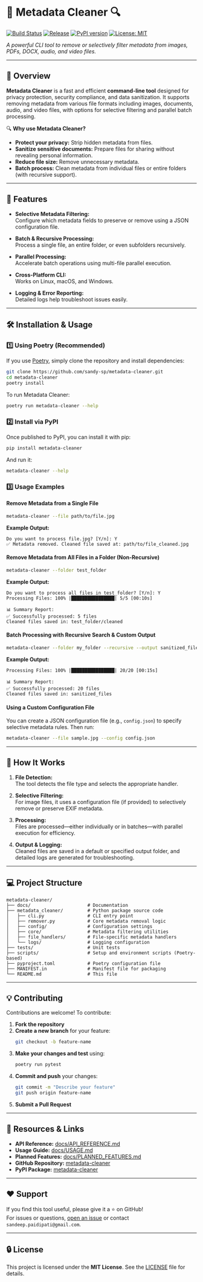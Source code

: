 # 📄 Metadata Cleaner 🔍
[![Build Status](https://github.com/sandy-sp/metadata-cleaner/actions/workflows/release-and-publish.yml/badge.svg)](https://github.com/sandy-sp/metadata-cleaner/actions)
[![Release](https://img.shields.io/github/release/sandy-sp/metadata-cleaner.svg)](https://github.com/sandy-sp/metadata-cleaner/releases)
[![PyPI version](https://badge.fury.io/py/metadata-cleaner.svg)](https://pypi.org/project/metadata-cleaner/)
[![License: MIT](https://img.shields.io/badge/License-MIT-yellow.svg)](LICENSE)

*A powerful CLI tool to remove or selectively filter metadata from images, PDFs, DOCX, audio, and video files.*

---

## 📌 Overview

**Metadata Cleaner** is a fast and efficient **command-line tool** designed for privacy protection, security compliance, and data sanitization. It supports removing metadata from various file formats including images, documents, audio, and video files, with options for selective filtering and parallel batch processing.

🔍 **Why use Metadata Cleaner?**
- **Protect your privacy:** Strip hidden metadata from files.
- **Sanitize sensitive documents:** Prepare files for sharing without revealing personal information.
- **Reduce file size:** Remove unnecessary metadata.
- **Batch process:** Clean metadata from individual files or entire folders (with recursive support).

---

## 🚀 Features

- **Selective Metadata Filtering:**  
  Configure which metadata fields to preserve or remove using a JSON configuration file.

- **Batch & Recursive Processing:**  
  Process a single file, an entire folder, or even subfolders recursively.

- **Parallel Processing:**  
  Accelerate batch operations using multi-file parallel execution.

- **Cross-Platform CLI:**  
  Works on Linux, macOS, and Windows.

- **Logging & Error Reporting:**  
  Detailed logs help troubleshoot issues easily.

---

## 🛠️ Installation & Usage

### **1️⃣ Using Poetry (Recommended)**

If you use [Poetry](https://python-poetry.org/), simply clone the repository and install dependencies:

```bash
git clone https://github.com/sandy-sp/metadata-cleaner.git
cd metadata-cleaner
poetry install
```

To run Metadata Cleaner:
```bash
poetry run metadata-cleaner --help
```

### **2️⃣ Install via PyPI**

Once published to PyPI, you can install it with pip:
```bash
pip install metadata-cleaner
```

And run it:
```bash
metadata-cleaner --help
```

### **3️⃣ Usage Examples**

#### **Remove Metadata from a Single File**
```bash
metadata-cleaner --file path/to/file.jpg
```
**Example Output:**
```
Do you want to process file.jpg? [Y/n]: Y
✅ Metadata removed. Cleaned file saved at: path/to/file_cleaned.jpg
```

#### **Remove Metadata from All Files in a Folder (Non-Recursive)**
```bash
metadata-cleaner --folder test_folder
```
**Example Output:**
```
Do you want to process all files in test_folder? [Y/n]: Y
Processing Files: 100% |████████████████| 5/5 [00:10s]

📊 Summary Report:
✅ Successfully processed: 5 files
Cleaned files saved in: test_folder/cleaned
```

#### **Batch Processing with Recursive Search & Custom Output**
```bash
metadata-cleaner --folder my_folder --recursive --output sanitized_files --yes
```
**Example Output:**
```
Processing Files: 100% |████████████████| 20/20 [00:15s]

📊 Summary Report:
✅ Successfully processed: 20 files
Cleaned files saved in: sanitized_files
```

#### **Using a Custom Configuration File**
You can create a JSON configuration file (e.g., `config.json`) to specify selective metadata rules. Then run:
```bash
metadata-cleaner --file sample.jpg --config config.json
```

---

## 🔧 How It Works

1. **File Detection:**  
   The tool detects the file type and selects the appropriate handler.

2. **Selective Filtering:**  
   For image files, it uses a configuration file (if provided) to selectively remove or preserve EXIF metadata.

3. **Processing:**  
   Files are processed—either individually or in batches—with parallel execution for efficiency.

4. **Output & Logging:**  
   Cleaned files are saved in a default or specified output folder, and detailed logs are generated for troubleshooting.

---

## 💻 Project Structure

```
metadata-cleaner/
├── docs/                     # Documentation
├── metadata_cleaner/         # Python package source code
│   ├── cli.py                # CLI entry point
│   ├── remover.py            # Core metadata removal logic
│   ├── config/               # Configuration settings
│   ├── core/                 # Metadata filtering utilities
│   ├── file_handlers/        # File-specific metadata handlers
│   └── logs/                 # Logging configuration
├── tests/                    # Unit tests
├── scripts/                  # Setup and environment scripts (Poetry-based)
├── pyproject.toml            # Poetry configuration file
├── MANIFEST.in               # Manifest file for packaging
└── README.md                 # This file
```

---

## 💡 Contributing

Contributions are welcome! To contribute:

1. **Fork the repository**
2. **Create a new branch** for your feature:
   ```bash
   git checkout -b feature-name
   ```
3. **Make your changes and test** using:
   ```bash
   poetry run pytest
   ```
4. **Commit and push** your changes:
   ```bash
   git commit -m "Describe your feature"
   git push origin feature-name
   ```
5. **Submit a Pull Request**

---

## 🔗 Resources & Links

- **API Reference:** [docs/API_REFERENCE.md](docs/API_REFERENCE.md)
- **Usage Guide:** [docs/USAGE.md](docs/USAGE.md)
- **Planned Features:** [docs/PLANNED_FEATURES.md](docs/PLANNED_FEATURES.md)
- **GitHub Repository:** [metadata-cleaner](https://github.com/sandy-sp/metadata-cleaner)
- **PyPI Package:** [metadata-cleaner](https://pypi.org/project/metadata-cleaner/)

---

## ❤️ Support

If you find this tool useful, please give it a ⭐ on GitHub!  
For issues or questions, [open an issue](https://github.com/sandy-sp/metadata-cleaner/issues) or contact `sandeep.paidipati@gmail.com`.

---

## 🔒 License

This project is licensed under the **MIT License**. See the [LICENSE](LICENSE) file for details.
